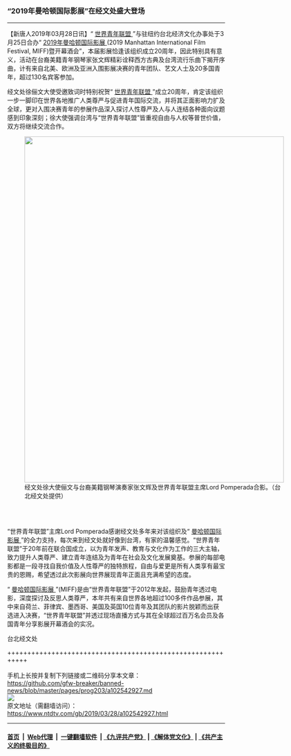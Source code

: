 ### “2019年曼哈顿国际影展”在经文处盛大登场
------------------------

<div class="post_content" itemprop="articleBody">
 <p>
  【新唐人2019年03月28日讯】“
  <a href="https://www.ntdtv.com/gb/世界青年联盟.htm">
   世界青年联盟
  </a>
  ”与驻纽约台北经济文化办事处于3月25日合办“
  <a href="https://www.ntdtv.com/gb/2019年曼哈顿国际影展.htm">
   2019年曼哈顿国际影展
  </a>
  (2019 Manhattan International Film Festival, MIFF)暨开幕酒会”，本届影展恰逢该组织成立20周年，因此特别具有意义，活动在台裔美籍青年钢琴家张文辉精彩诠释西方古典及台湾流行乐曲下揭开序曲，计有来自北美、欧洲及亚洲入围影展决赛的青年团队、艺文人士及20多国青年，超过130名宾客参加。
 </p>
 <p>
  经文处徐俪文大使受邀致词时特别祝贺“
  <a href="https://www.ntdtv.com/gb/世界青年联盟.htm">
   世界青年联盟
  </a>
  ”成立20周年，肯定该组织一步一脚印在世界各地推广人类尊严与促进青年国际交流，并将其正面影响力扩及全球，更对入围决赛青年的参展作品深入探讨人性尊严及人与人连结各种面向议题感到印象深刻；徐大使强调台湾与“世界青年联盟”皆重视自由与人权等普世价值，双方将继续交流合作。
 </p>
 <figure class="wp-caption alignnone" id="attachment_102542938" style="width: 600px">
  <img alt="" class="size-full wp-image-102542938" height="800" src="https://www.ntdtv.com/assets/uploads/2019/03/1-334.jpg" width="600">
   <br/><figcaption class="wp-caption-text">
    经文处徐大使俪文与台裔美籍钢琴演奏家张文辉及世界青年联盟主席Lord Pomperada合影。（台北经文处提供）
   </figcaption><br/>
  </img>
 </figure><br/>
 <p>
  “世界青年联盟”主席Lord Pomperada感谢经文处多年来对该组织及“
  <a href="https://www.ntdtv.com/gb/曼哈顿国际影展.htm">
   曼哈顿国际影展
  </a>
  ”的全力支持，每次来到经文处就好像到台湾，有家的温馨感觉。“世界青年联盟”于20年前在联合国成立，以为青年发声、教育与文化作为工作的三大主轴，致力提升人类尊严、建立青年连结及为青年在社会及文化发展奠基。参展的每部电影都是一段寻找自我价值及人性尊严的独特旅程，自由与爱更是所有人类享有最宝贵的恩赐，希望透过此次影展向世界展现青年正面且充满希望的态度。
 </p>
 <p>
  “
  <a href="https://www.ntdtv.com/gb/曼哈顿国际影展.htm">
   曼哈顿国际影展
  </a>
  ”(MIFF)是由“世界青年联盟”于2012年发起，鼓励青年透过电影，深度探讨及反思人类尊严，本年共有来自世界各地超过100多件作品参展，其中来自荷兰、菲律宾、墨西哥、美国及英国10位青年及其团队的影片脱颖而出获选进入决赛，“世界青年联盟”并透过现场直播方式与其在全球超过百万名会员及各国青年分享影展开幕酒会的实况。
 </p>
 <p>
  台北经文处
 </p>
 <div class="single_ad">
 </div>
</div>

+++++++++++++++++++++++++++++++++++++++++++++++++++++++++++<br/><br/>
手机上长按并复制下列链接或二维码分享本文章：<br/>
https://github.com/gfw-breaker/banned-news/blob/master/pages/prog203/a102542927.md <br/>
<a href='https://github.com/gfw-breaker/banned-news/blob/master/pages/prog203/a102542927.md'><img src='https://github.com/gfw-breaker/banned-news/blob/master/pages/prog203/a102542927.md.png'/></a> <br/>
原文地址（需翻墙访问）：https://www.ntdtv.com/gb/2019/03/28/a102542927.html


------------------------
#### [首页](https://github.com/gfw-breaker/banned-news/blob/master/README.md) &nbsp;|&nbsp; [Web代理](https://github.com/labour-camp/helloworld) &nbsp;|&nbsp; [一键翻墙软件](https://github.com/gfw-breaker/nogfw/blob/master/README.md) &nbsp;| [《九评共产党》](https://github.com/gfw-breaker/9ping.md/blob/master/README.md#九评之一评共产党是什么) | [《解体党文化》](https://github.com/gfw-breaker/jtdwh.md/blob/master/README.md) | [《共产主义的终极目的》](https://github.com/gfw-breaker/gczydzjmd.md/blob/master/README.md)

